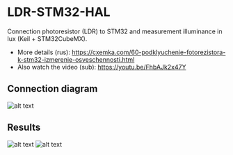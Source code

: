 # LDR-STM32-HAL
Connection photoresistor (LDR) to STM32 and measurement illuminance in lux (Keil + STM32CubeMX).
* More details (rus): https://cxemka.com/60-podklyuchenie-fotorezistora-k-stm32-izmerenie-osveschennosti.html
* Also watch the video (sub): https://youtu.be/FhbAJk2x47Y
## Connection diagram
![alt text](https://cxemka.com/upload/art/photocell/photocell_stm32_connection.svg)
## Results
![alt text](https://cxemka.com/upload/art/photocell/prntf_lux.png)
![alt text](https://cxemka.com/upload/art/photocell/watch_lux.png)
